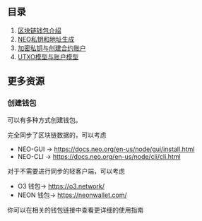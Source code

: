 ## 目录

1. [区块链钱包介绍](1-钱包介绍.md)
2. [NEO私钥和地址生成](2-NEO私钥和地址生成.md)
3. [加密私钥与创建合约账户](3-密钥加密与合约账户.md)
4. [UTXO模型与账户模型](4-UTXO与账户模型.md)

## 更多资源
### 创建钱包
可以有多种方式创建钱包。

完全同步了区块链数据的，可以考虑
* NEO-GUI -> https://docs.neo.org/en-us/node/gui/install.html
* NEO-CLI -> https://docs.neo.org/en-us/node/cli/cli.html

对于不需要进行同步的轻客户端，可以考虑
* O3 钱包-> https://o3.network/
* NEON 钱包-> https://neonwallet.com/

你可以在相关的钱包链接中查看更详细的使用指南








